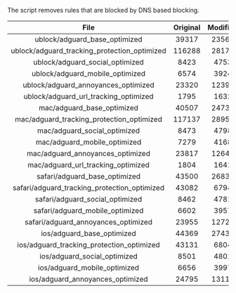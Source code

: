 The script removes rules that are blocked by DNS based blocking.


| File | Original | Modified |
|:----:|:-----:|:-----:|
| ublock/adguard_base_optimized | 39317 | 23567 |
| ublock/adguard_tracking_protection_optimized | 116288 | 28174 |
| ublock/adguard_social_optimized | 8423 | 4753 |
| ublock/adguard_mobile_optimized | 6574 | 3924 |
| ublock/adguard_annoyances_optimized | 23320 | 12391 |
| ublock/adguard_url_tracking_optimized | 1795 | 1632 |
| mac/adguard_base_optimized | 40507 | 24731 |
| mac/adguard_tracking_protection_optimized | 117137 | 28952 |
| mac/adguard_social_optimized | 8473 | 4798 |
| mac/adguard_mobile_optimized | 7279 | 4168 |
| mac/adguard_annoyances_optimized | 23817 | 12648 |
| mac/adguard_url_tracking_optimized | 1804 | 1641 |
| safari/adguard_base_optimized | 43500 | 26831 |
| safari/adguard_tracking_protection_optimized | 43082 | 6794 |
| safari/adguard_social_optimized | 8462 | 4781 |
| safari/adguard_mobile_optimized | 6602 | 3957 |
| safari/adguard_annoyances_optimized | 23955 | 12728 |
| ios/adguard_base_optimized | 44369 | 27434 |
| ios/adguard_tracking_protection_optimized | 43131 | 6804 |
| ios/adguard_social_optimized | 8501 | 4801 |
| ios/adguard_mobile_optimized | 6656 | 3997 |
| ios/adguard_annoyances_optimized | 24795 | 13118 |
